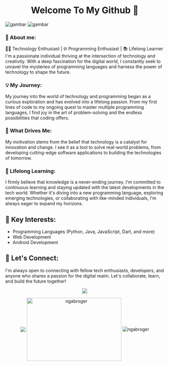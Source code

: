 
  <h1 align="center">Welcome To My Github 👋</h1>

<img src="https://user-images.githubusercontent.com/74038190/226190894-18e959ba-d458-4a94-ac44-790190f2a947.gif" alt="gambar">
<img src="https://user-images.githubusercontent.com/74038190/212284100-561aa473-3905-4a80-b561-0d28506553ee.gif" alt="gambar">

### 🔎 About me:



<p align="center">

</p>

👩‍💻 Technology Enthusiast | 🌐 Programming Enthusiast | 📚 Lifelong Learner
I'm a passionate individual thriving at the intersection of technology and creativity. With a deep fascination for the digital world, I constantly seek to unravel the mysteries of programming languages and harness the power of technology to shape the future.

### 💡 My Journey:

My journey into the world of technology and programming began as a curious exploration and has evolved into a lifelong passion. From my first lines of code to my ongoing quest to master multiple programming languages, I find joy in the art of problem-solving and the endless possibilities that coding offers.

### 🚀 What Drives Me:

My motivation stems from the belief that technology is a catalyst for innovation and change. I see it as a tool to solve real-world problems, from developing cutting-edge software applications to building the technologies of tomorrow.

### 🌟 Lifelong Learning:

I firmly believe that knowledge is a never-ending journey. I'm committed to continuous learning and staying updated with the latest developments in the tech world. Whether it's diving into a new programming language, exploring emerging technologies, or collaborating with like-minded individuals, I'm always eager to expand my horizons.

## 📌 Key Interests:

- Programming Languages (Python, Java, JavaScript, Dart, and more)
- Web Development
- Android Development

## 📧 Let's Connect:

I'm always open to connecting with fellow tech enthusiasts, developers, and anyone who shares a passion for the digital realm. Let's collaborate, learn, and build the future together!

<div align="center">
<img src="https://spotify-github-profile.kittinanx.com/api/view?uid=p4sdejv31yymv680pok8wey9e&cover_image=true&theme=default&show_offline=false&background_color=121212&interchange=false)](https://github.com/kittinan/spotify-github-profile"/>
</div>

<p  align="center"> 
<img align="center" src="https://github-readme-stats.vercel.app/api?username=ngabroger&show_icons=true&theme=ambient_gradient" />
<img align="center" src="https://github-readme-stats.vercel.app/api/top-langs/?username=ngabroger&hide_progress=true&theme=ambient_gradient" alt="ngabroger" width="300" height="200">
<img align="center" src="https://github-readme-streak-stats.herokuapp.com/?user=ngabroger&theme=ambient_gradient" alt="ngabroger" />
</p>





